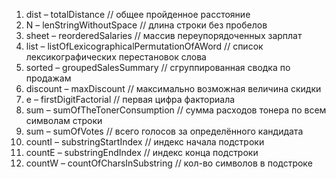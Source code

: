 1. dist – totalDistance // общее пройденное расстояние
2. N – lenStringWithoutSpace // длина строки без пробелов
3. sheet – reorderedSalaries // массив переупорядоченных зарплат
4. list – listOfLexicographicalPermutationOfAWord // список лексикографических перестановок слова
5. sorted – groupedSalesSummary // сгруппированная сводка по продажам
6. discount – maxDiscount // максимально возможная величина скидки
7. e – firstDigitFactorial // первая цифра факториала
8. sum – sumOfTheTonerConsumption // сумма расходов тонера по всем символам строки
9. sum – sumOfVotes // всего голосов за определённого кандидата
10. countI – substringStartIndex // индекс начала подстроки
11. countE – substringEndIndex // индекс конца подстроки
12. countW – countOfCharsInSubstring // кол-во символов в подстроке